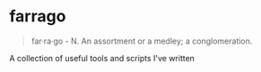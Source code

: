 # farrago

> far·ra·go - N.
> An assortment or a medley; a conglomeration.

A collection of useful tools and scripts I've written
